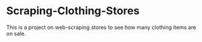 # Scraping-Clothing-Stores
This is a project on web-scraping stores to see how many clothing items are on sale.
